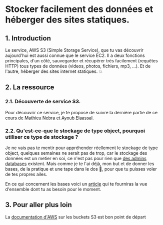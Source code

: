 # Stocker facilement des données et héberger des sites statiques.

## 1. Introduction
Le service, AWS S3 (Simple Storage Service), que tu vas découvrir aujourd'hui est aussi connue que le service EC2. Il a deux fonctions principales, d'un côté, sauvegarder et récupérer très facilement (requêtes HTTP) tous types de données (videos, photos, fichiers, mp3, ...). Et de l'autre, 
héberger des sites internet statiques. 💥

## 2. La ressource
### 2.1. Découverte de service S3.

Pour découvrir ce service, je te propose de suivre la dernière partie de ce [cours de Mathieu Nebra et Ayoub Elaassal](https://openclassrooms.com/fr/courses/4810836-decouvrez-le-cloud-avec-amazon-web-services/7822591-quest-ce-que-simple-storage-service-s3).

### 2.2. Qu'est-ce-que le stockage de type object, pourquoi utiliser ce type de stockage ?

Je ne vais pas te mentir pour appréhender réellement le stockage de type object, quelques semaines ne serait pas de trop, car le stockage des données est un metier en soi, ce n'est pas pour rien que [des admins databases](https://www.techtarget.com/searchdatamanagement/definition/database-administrator) existent.
Mais comme je te l'ai déjà, mon but et de donner les bases, de la pratique et une tape dans le dos 👊, pour que tu puisses voler de tes propres ailes.

En ce qui concernent les bases voici un [article](https://blog.scaleway.com/understanding-the-different-types-of-storage/
) qui te fourniras la vue d'ensemble dont tu as besoin pour le moment.

## 3. Pour aller plus loin
La [documentation d'AWS](https://docs.aws.amazon.com/AmazonS3/latest/userguide/Welcome.html) sur les buckets S3 est bon point de départ
